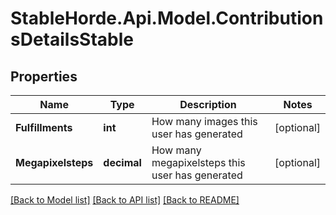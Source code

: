 # StableHorde.Api.Model.ContributionsDetailsStable

## Properties

Name | Type | Description | Notes
------------ | ------------- | ------------- | -------------
**Fulfillments** | **int** | How many images this user has generated | [optional] 
**Megapixelsteps** | **decimal** | How many megapixelsteps this user has generated | [optional] 

[[Back to Model list]](../README.md#documentation-for-models) [[Back to API list]](../README.md#documentation-for-api-endpoints) [[Back to README]](../README.md)

